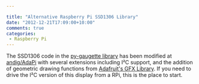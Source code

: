 ```yaml
---

title: "Alternative Raspberry Pi SSD1306 Library"
date: "2012-12-21T17:09:00+10:00"
comments: true
categories:
 - Raspberry Pi
---
```

The SSD1306 code in the [py-gaugette library](https://github.com/guyc/py-gaugette) has been
modified at [andig/AdaPi](https://github.com/andig/AdaPi) with several
extensions including I&sup2;C support, and the addition of geometric drawing functions from
[Adafruit's GFX Library](https://github.com/adafruit/Adafruit-GFX-Library).
If you need to drive the I&sup2;C version of this display from a RPi,
this is the place to start.

